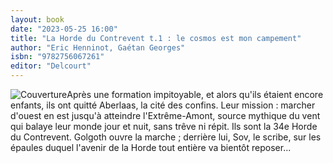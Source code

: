 ```yaml
---
layout: book
date: "2023-05-25 16:00"
title: "La Horde du Contrevent t.1 : le cosmos est mon campement"
author: "Eric Henninot, Gaétan Georges"
isbn: "9782756067261"
editor: "Delcourt"
---
```

![Couverture](/img/9782756067261.jpg)Après une formation impitoyable, et alors qu'ils étaient encore enfants, ils ont quitté Aberlaas, la cité des confins. Leur mission : marcher d'ouest en est jusqu'à atteindre l'Extrême-Amont, source mythique du vent qui balaye leur monde jour et nuit, sans trêve ni répit. Ils sont la 34e Horde du Contrevent. Golgoth ouvre la marche ; derrière lui, Sov, le scribe, sur les épaules duquel l'avenir de la Horde tout entière va bientôt reposer...
